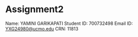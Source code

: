 # Assignment2


Name: YAMINI GARIKAPATI
Student ID: 700732498
Email ID: YXG24980@ucmo.edu
CRN: 11813




